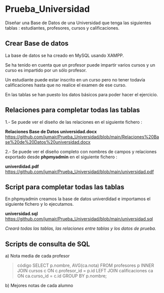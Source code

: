 # Prueba_Universidad

Diseñar una Base de Datos de una Universidad que tenga las siguientes tablas : estudiantes, profesores, cursos y calificaciones.

## Crear Base de datos
La base de datos se ha creado en MySQL usando XAMPP.

Se ha tenido en cuenta que un profesor puede impartir varios cursos y un curso es impartido por un sólo profesor.

Un estudiante puede estar inscrito en un curso pero no tener todavía calificaciones hasta que no realice el examen de ese curso.

En las tablas se han puesto los datos básicos para poder hacer el ejercicio.

## Relaciones para completar todas las tablas
1.- Se puede ver el diseño de las relaciones en el siguiente fichero :

**Relaciones Base de Datos universidad.docx** https://github.com/jumair/Prueba_Universidad/blob/main/Relaciones%20Base%20de%20Datos%20universidad.docx

2.- Se puede ver el diseño completo con nombres de campos y relaciones exportado desde **phpmyadmin** en el siguiente fichero :

**univerdidad.pdf** https://github.com/jumair/Prueba_Universidad/blob/main/universidad.pdf

## Script para completar todas las tablas

En phpmyadmin creamos la base de datos univerdidad e importamos el siguiente fichero y lo ejecutamos.

**universidad.sql**  https://github.com/jumair/Prueba_Universidad/blob/main/universidad.sql

_Creará todas las tablas, las relaciones entre tablas y los datos de prueba._

## Scripts de consulta de SQL

a) Nota media de cada profesor

> código
> SELECT p.nombre, AVG(ca.nota) FROM profesores p
INNER JOIN cursos c
ON c.profesor_id = p.id
LEFT JOIN calificaciones ca
ON ca.curso_id = c.id
GROUP BY p.nombre;

b) Mejores notas de cada alumno






